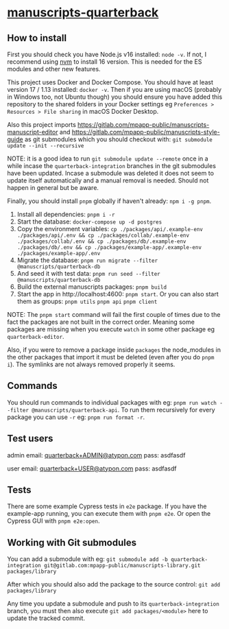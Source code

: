 # [manuscripts-quarterback](https://gitlab.com/mpapp-public/manuscripts-quarterback)

## How to install

First you should check you have Node.js v16 installed: `node -v`. If not, I recommend using [nvm](https://github.com/nvm-sh/nvm) to install 16 version. This is needed for the ES modules and other new features.

This project uses Docker and Docker Compose. You should have at least version 17 / 1.13 installed: `docker -v`. Then if you are using macOS (probably in Windows too, not Ubuntu though) you should ensure you have added this repository to the shared folders in your Docker settings eg `Preferences > Resources > File sharing` in macOS Docker Desktop.

Also this project imports https://gitlab.com/mpapp-public/manuscripts-manuscript-editor and https://gitlab.com/mpapp-public/manuscripts-style-guide as git submodules which you should checkout with: `git submodule update --init --recursive`

NOTE: it is a good idea to run `git submodule update --remote` once in a while incase the `quarterback-integration` branches in the git submodules have been updated. Incase a submodule was deleted it does not seem to update itself automatically and a manual removal is needed. Should not happen in general but be aware.

Finally, you should install `pnpm` globally if haven't already: `npm i -g pnpm`.

1. Install all dependencies: `pnpm i -r`
3. Start the database: `docker-compose up -d postgres`
4. Copy the environment variables: `cp ./packages/api/.example-env ./packages/api/.env && cp ./packages/collab/.example-env ./packages/collab/.env && cp ./packages/db/.example-env ./packages/db/.env && cp ./packages/example-app/.example-env ./packages/example-app/.env`
5. Migrate the database: `pnpm run migrate --filter @manuscripts/quarterback-db`
6. And seed it with test data: `pnpm run seed --filter @manuscripts/quarterback-db`
7. Build the external manuscripts packages: `pnpm build`
8. Start the app in http://localhost:4600: `pnpm start`. Or you can also start them as groups: `pnpm utils` `pnpm api` `pnpm client`

NOTE: The `pnpm start` command will fail the first couple of times due to the fact the packages are not built in the correct order. Meaning some packages are missing when you execute `watch` in some other package eg `quarterback-editor`.

Also, if you were to remove a package inside `packages` the node_modules in the other packages that import it must be deleted (even after you do `pnpm i`). The symlinks are not always removed properly it seems.

## Commands

You should run commands to individual packages with eg: `pnpm run watch --filter @manuscripts/quarterback-api`. To run them recursively for every package you can use `-r` eg: `pnpm run format -r`.

## Test users

admin
email: quarterback+ADMIN@atypon.com
pass: asdfasdf

user
email: quarterback+USER@atypon.com
pass: asdfasdf

## Tests

There are some example Cypress tests in `e2e` package. If you have the example-app running, you can execute them with `pnpm e2e`. Or open the Cypress GUI with `pnpm e2e:open`. 

## Working with Git submodules

You can add a submodule with eg: `git submodule add -b quarterback-integration git@gitlab.com:mpapp-public/manuscripts-library.git packages/library`

After which you should also add the package to the source control: `git add packages/library`

Any time you update a submodule and push to its `quarterback-integration` branch, you must then also execute `git add packages/<module>` here to update the tracked commit.
